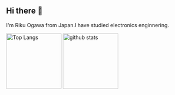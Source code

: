 ## Hi there 👋

I'm Riku Ogawa from Japan.I have studied electronics enginnering.

<p align="left"> 
  <img alt="Top Langs" height="150px" src="https://github-readme-stats.vercel.app/api/top-langs/?username=matapaku&layout=compact&show_icons=true&theme=radical" />
  <img alt="github stats" height="150px" src="https://github-readme-stats.vercel.app/api?username=matapaku&theme=radical&show_icons=ture" />
</p>



